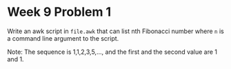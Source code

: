 # Week 9 Problem 1

Write an awk script in ` file.awk ` that can list nth Fibonacci number where ` n ` is a command line argument to the script.
 
Note: The sequence is 1,1,2,3,5,..., and the first and the second value are 1 and 1.
